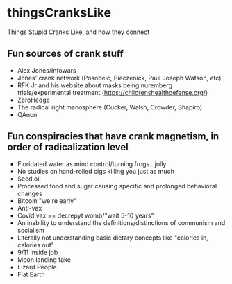 # thingsCranksLike
Things Stupid Cranks Like, and how they connect

## Fun sources of crank stuff

* Alex Jones/Infowars
* Jones' crank network (Posobeic, Pieczenick, Paul Joseph Watson, etc)
* RFK Jr and his website about masks being nuremberg trials/experimental treatment (https://childrenshealthdefense.org/)
* ZeroHedge
* The radical right manosphere (Cucker, Walsh, Crowder, Shapiro)
* QAnon

## Fun conspiracies that have crank magnetism, in order of radicalization level

* Floridated water as mind control/turning frogs...jolly
* No studies on hand-rolled cigs killing you just as much
* Seed oil
* Processed food and sugar causing specific and prolonged behavioral changes
* Bitcoin "we're early"
* Anti-vax
* Covid vax == decrepyt womb/"wait 5-10 years"
* An inability to understand the definitions/distinctions of communism and socialism
* Literally not understanding basic dietary concepts like "calories in, calories out"
* 9/11 inside job
* Moon landing fake
* Lizard People
* Flat Earth



